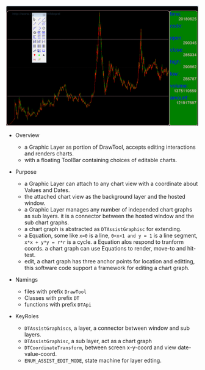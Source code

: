 ![img](https://github.com/bbqz007/stock-drawing-assistant-tool/blob/master/res/demo1.gif)


* Overview
	* a Graphic Layer as portion of DrawTool, accepts editing interactions and renders charts.
	* with a floating ToolBar containing choices of editable charts.

* Purpose
	* a Graphic Layer can attach to any chart view with a coordinate about Values and Dates.
	* the attached chart view as the background layer and the hosted window.
	* a Graphic Layer manages any number of independed chart graphs as sub layers. it is a connector between the hosted window and the sub chart graphs.
	* a chart graph is abstracted as `DTAssistGraphisc` for extending.
	* a Equation, some like `x=0` is a line, `0<x<1 and y = 1` is a line segment, `x*x + y*y = r*r` is a cycle. a Equation alos respond to tranform coords. a chart graph can use Equations to render, move-to and hit-test.
	* edit, a chart graph has three anchor points for location and editting, this software code support a framework for editing a chart graph.

* Namings
	* files with prefix `DrawTool`
	* Classes with prefix `DT`
	* functions with prefix `DTApi`
	
* KeyRoles	
	* `DTAssistGraphiscs`, a layer, a connector between window and sub layers.
	* `DTAssistGraphisc`, a sub layer, act as a chart graph
	* `DTCoordinateTransform`, between screen x-y-coord and view date-value-coord.
	* `ENUM_ASSIST_EDIT_MODE`, state machine for layer edting.
